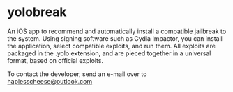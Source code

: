 # yolobreak
An iOS app to recommend and automatically install a compatible jailbreak to the system. Using signing software such as Cydia Impactor, you can install the application, select compatible exploits, and run them. All exploits are packaged in the .yolo extension, and are pieced together in a universal format, based on official exploits.

To contact the developer, send an e-mail over to haplesscheese@outlook.com
